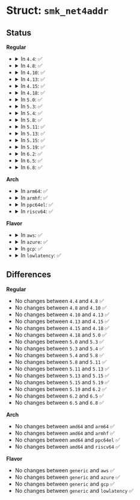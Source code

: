 # Struct: <code>smk_net4addr</code>

## Status
<b>Regular</b>
<ul>
<li>
<details>
<summary>In <code>4.4</code>: ✅</summary>

```c
struct smk_net4addr {
    struct list_head list;
    struct in_addr smk_host;
    struct in_addr smk_mask;
    int smk_masks;
    struct smack_known *smk_label;
};
```
</details>
</li>
<li>
<details>
<summary>In <code>4.8</code>: ✅</summary>

```c
struct smk_net4addr {
    struct list_head list;
    struct in_addr smk_host;
    struct in_addr smk_mask;
    int smk_masks;
    struct smack_known *smk_label;
};
```
</details>
</li>
<li>
<details>
<summary>In <code>4.10</code>: ✅</summary>

```c
struct smk_net4addr {
    struct list_head list;
    struct in_addr smk_host;
    struct in_addr smk_mask;
    int smk_masks;
    struct smack_known *smk_label;
};
```
</details>
</li>
<li>
<details>
<summary>In <code>4.13</code>: ✅</summary>

```c
struct smk_net4addr {
    struct list_head list;
    struct in_addr smk_host;
    struct in_addr smk_mask;
    int smk_masks;
    struct smack_known *smk_label;
};
```
</details>
</li>
<li>
<details>
<summary>In <code>4.15</code>: ✅</summary>

```c
struct smk_net4addr {
    struct list_head list;
    struct in_addr smk_host;
    struct in_addr smk_mask;
    int smk_masks;
    struct smack_known *smk_label;
};
```
</details>
</li>
<li>
<details>
<summary>In <code>4.18</code>: ✅</summary>

```c
struct smk_net4addr {
    struct list_head list;
    struct in_addr smk_host;
    struct in_addr smk_mask;
    int smk_masks;
    struct smack_known *smk_label;
};
```
</details>
</li>
<li>
<details>
<summary>In <code>5.0</code>: ✅</summary>

```c
struct smk_net4addr {
    struct list_head list;
    struct in_addr smk_host;
    struct in_addr smk_mask;
    int smk_masks;
    struct smack_known *smk_label;
};
```
</details>
</li>
<li>
<details>
<summary>In <code>5.3</code>: ✅</summary>

```c
struct smk_net4addr {
    struct list_head list;
    struct in_addr smk_host;
    struct in_addr smk_mask;
    int smk_masks;
    struct smack_known *smk_label;
};
```
</details>
</li>
<li>
<details>
<summary>In <code>5.4</code>: ✅</summary>

```c
struct smk_net4addr {
    struct list_head list;
    struct in_addr smk_host;
    struct in_addr smk_mask;
    int smk_masks;
    struct smack_known *smk_label;
};
```
</details>
</li>
<li>
<details>
<summary>In <code>5.8</code>: ✅</summary>

```c
struct smk_net4addr {
    struct list_head list;
    struct in_addr smk_host;
    struct in_addr smk_mask;
    int smk_masks;
    struct smack_known *smk_label;
};
```
</details>
</li>
<li>
<details>
<summary>In <code>5.11</code>: ✅</summary>

```c
struct smk_net4addr {
    struct list_head list;
    struct in_addr smk_host;
    struct in_addr smk_mask;
    int smk_masks;
    struct smack_known *smk_label;
};
```
</details>
</li>
<li>
<details>
<summary>In <code>5.13</code>: ✅</summary>

```c
struct smk_net4addr {
    struct list_head list;
    struct in_addr smk_host;
    struct in_addr smk_mask;
    int smk_masks;
    struct smack_known *smk_label;
};
```
</details>
</li>
<li>
<details>
<summary>In <code>5.15</code>: ✅</summary>

```c
struct smk_net4addr {
    struct list_head list;
    struct in_addr smk_host;
    struct in_addr smk_mask;
    int smk_masks;
    struct smack_known *smk_label;
};
```
</details>
</li>
<li>
<details>
<summary>In <code>5.19</code>: ✅</summary>

```c
struct smk_net4addr {
    struct list_head list;
    struct in_addr smk_host;
    struct in_addr smk_mask;
    int smk_masks;
    struct smack_known *smk_label;
};
```
</details>
</li>
<li>
<details>
<summary>In <code>6.2</code>: ✅</summary>

```c
struct smk_net4addr {
    struct list_head list;
    struct in_addr smk_host;
    struct in_addr smk_mask;
    int smk_masks;
    struct smack_known *smk_label;
};
```
</details>
</li>
<li>
<details>
<summary>In <code>6.5</code>: ✅</summary>

```c
struct smk_net4addr {
    struct list_head list;
    struct in_addr smk_host;
    struct in_addr smk_mask;
    int smk_masks;
    struct smack_known *smk_label;
};
```
</details>
</li>
<li>
<details>
<summary>In <code>6.8</code>: ✅</summary>

```c
struct smk_net4addr {
    struct list_head list;
    struct in_addr smk_host;
    struct in_addr smk_mask;
    int smk_masks;
    struct smack_known *smk_label;
};
```
</details>
</li>
</ul>
<b>Arch</b>
<ul>
<li>
<details>
<summary>In <code>arm64</code>: ✅</summary>

```c
struct smk_net4addr {
    struct list_head list;
    struct in_addr smk_host;
    struct in_addr smk_mask;
    int smk_masks;
    struct smack_known *smk_label;
};
```
</details>
</li>
<li>
<details>
<summary>In <code>armhf</code>: ✅</summary>

```c
struct smk_net4addr {
    struct list_head list;
    struct in_addr smk_host;
    struct in_addr smk_mask;
    int smk_masks;
    struct smack_known *smk_label;
};
```
</details>
</li>
<li>
<details>
<summary>In <code>ppc64el</code>: ✅</summary>

```c
struct smk_net4addr {
    struct list_head list;
    struct in_addr smk_host;
    struct in_addr smk_mask;
    int smk_masks;
    struct smack_known *smk_label;
};
```
</details>
</li>
<li>
<details>
<summary>In <code>riscv64</code>: ✅</summary>

```c
struct smk_net4addr {
    struct list_head list;
    struct in_addr smk_host;
    struct in_addr smk_mask;
    int smk_masks;
    struct smack_known *smk_label;
};
```
</details>
</li>
</ul>
<b>Flavor</b>
<ul>
<li>
<details>
<summary>In <code>aws</code>: ✅</summary>

```c
struct smk_net4addr {
    struct list_head list;
    struct in_addr smk_host;
    struct in_addr smk_mask;
    int smk_masks;
    struct smack_known *smk_label;
};
```
</details>
</li>
<li>
<details>
<summary>In <code>azure</code>: ✅</summary>

```c
struct smk_net4addr {
    struct list_head list;
    struct in_addr smk_host;
    struct in_addr smk_mask;
    int smk_masks;
    struct smack_known *smk_label;
};
```
</details>
</li>
<li>
<details>
<summary>In <code>gcp</code>: ✅</summary>

```c
struct smk_net4addr {
    struct list_head list;
    struct in_addr smk_host;
    struct in_addr smk_mask;
    int smk_masks;
    struct smack_known *smk_label;
};
```
</details>
</li>
<li>
<details>
<summary>In <code>lowlatency</code>: ✅</summary>

```c
struct smk_net4addr {
    struct list_head list;
    struct in_addr smk_host;
    struct in_addr smk_mask;
    int smk_masks;
    struct smack_known *smk_label;
};
```
</details>
</li>
</ul>

## Differences
<b>Regular</b>
<ul>
<li>
No changes between <code>4.4</code> and <code>4.8</code> ✅
</li>
<li>
No changes between <code>4.8</code> and <code>4.10</code> ✅
</li>
<li>
No changes between <code>4.10</code> and <code>4.13</code> ✅
</li>
<li>
No changes between <code>4.13</code> and <code>4.15</code> ✅
</li>
<li>
No changes between <code>4.15</code> and <code>4.18</code> ✅
</li>
<li>
No changes between <code>4.18</code> and <code>5.0</code> ✅
</li>
<li>
No changes between <code>5.0</code> and <code>5.3</code> ✅
</li>
<li>
No changes between <code>5.3</code> and <code>5.4</code> ✅
</li>
<li>
No changes between <code>5.4</code> and <code>5.8</code> ✅
</li>
<li>
No changes between <code>5.8</code> and <code>5.11</code> ✅
</li>
<li>
No changes between <code>5.11</code> and <code>5.13</code> ✅
</li>
<li>
No changes between <code>5.13</code> and <code>5.15</code> ✅
</li>
<li>
No changes between <code>5.15</code> and <code>5.19</code> ✅
</li>
<li>
No changes between <code>5.19</code> and <code>6.2</code> ✅
</li>
<li>
No changes between <code>6.2</code> and <code>6.5</code> ✅
</li>
<li>
No changes between <code>6.5</code> and <code>6.8</code> ✅
</li>
</ul>
<b>Arch</b>
<ul>
<li>
No changes between <code>amd64</code> and <code>arm64</code> ✅
</li>
<li>
No changes between <code>amd64</code> and <code>armhf</code> ✅
</li>
<li>
No changes between <code>amd64</code> and <code>ppc64el</code> ✅
</li>
<li>
No changes between <code>amd64</code> and <code>riscv64</code> ✅
</li>
</ul>
<b>Flavor</b>
<ul>
<li>
No changes between <code>generic</code> and <code>aws</code> ✅
</li>
<li>
No changes between <code>generic</code> and <code>azure</code> ✅
</li>
<li>
No changes between <code>generic</code> and <code>gcp</code> ✅
</li>
<li>
No changes between <code>generic</code> and <code>lowlatency</code> ✅
</li>
</ul>
